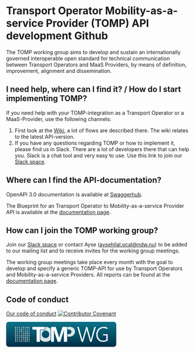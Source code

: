 Transport Operator Mobility-as-a-service Provider (TOMP) API development Github
===

The TOMP working group aims to develop and sustain an internationally governed interoperable open standard for technical communication between Transport Operators and MaaS Providers, by means of definition, improvement, alignment and dissemination.

I need help, where can I find it? / How do I start implementing TOMP?
---

If you need help with your TOMP-integration as a Transport Operator or a MaaS-Provider, use the following channels:

 1. First look at the [Wiki](https://github.com/TOMP-WG/TOMP-API/wiki), a lot of flows are described there. The wiki relates to the latest API-version.
 2. If you have any questions regarding TOMP or how to implement it, please find us in Slack. There are a lot of developers there that can help you. Slack is a chat tool and very easy to use. Use this link to join our [Slack space](https://join.slack.com/t/tomp-wg/shared_invite/zt-e3fftun7-qCs8FyXZPPy9pt_opyFw0Q).

Where can I find the API-documentation?
---

OpenAPI 3.0 documentation is available at [Swaggerhub](https://app.swaggerhub.com/apis-docs/TOMP-API-WG/transport-operator_maas_provider_api/).

The Blueprint for an Transport Operator to Mobility-as-a-service Provider API is available at the [documentation page](https://github.com/TOMP-WG/TOMP-API/tree/master/documents). 

How can I join the TOMP working group?
--- 

Join our [Slack space](https://join.slack.com/t/tomp-wg/shared_invite/zt-e3fftun7-qCs8FyXZPPy9pt_opyFw0QPlease) or contact Ayse (aysehilal.ocal@ndw.nu) to be added to our mailing list and to receive invites for the working group meetings.

The working group meetings take place every month with the goal to develop and specify a generic TOMP-API for use by Transport Operators and Mobility-as-a-service Providers. All reports can be found at the [documentation page](https://github.com/TOMP-WG/TOMP-API/tree/master/documents/working%20group%20reports).

Code of conduct
---

[Our code of conduct](https://github.com/TOMP-WG/TOMP-API/blob/master/code_of_conduct.md) [![Contributor Covenant](https://img.shields.io/badge/Contributor%20Covenant-2.1-4baaaa.svg)](code_of_conduct.md)


<img align="center" src="https://github.com/TOMP-WG/website/blob/master/wiki/images/TOMP%20WG%20grey.png" width="300">

